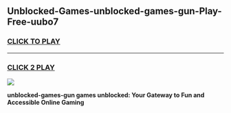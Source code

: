 
## Unblocked-Games-unblocked-games-gun-Play-Free-uubo7
<h3>
<a href="https://premium76.site?title=unblocked-games-gun&ref=18A1">CLICK TO PLAY</a></h3>
<hr>

<h3>
<a href="https://premium76.site?title=unblocked-games-gun&ref=18A1">CLICK 2 PLAY</a>
  
</h3>

<a href="https://premium76.site?title=unblocked-games-gun&ref=18A1"><img src="https://clearcache.store/games.png"></a>


**unblocked-games-gun games unblocked: Your Gateway to Fun and Accessible Online Gaming**

